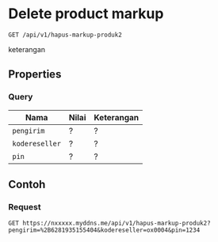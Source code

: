 # Delete product markup
```http
GET /api/v1/hapus-markup-produk2
```
keterangan
## Properties
### Query
Nama  | Nilai | Keterangan
--- | --- | ---
<code>pengirim</code> | ? | ?
<code>kodereseller</code> | ? | ?
<code>pin</code> | ? | ?

## Contoh

### Request
```http
GET https://nxxxxx.myddns.me/api/v1/hapus-markup-produk2?pengirim=%2B6281935155404&kodereseller=ox0004&pin=1234
```
